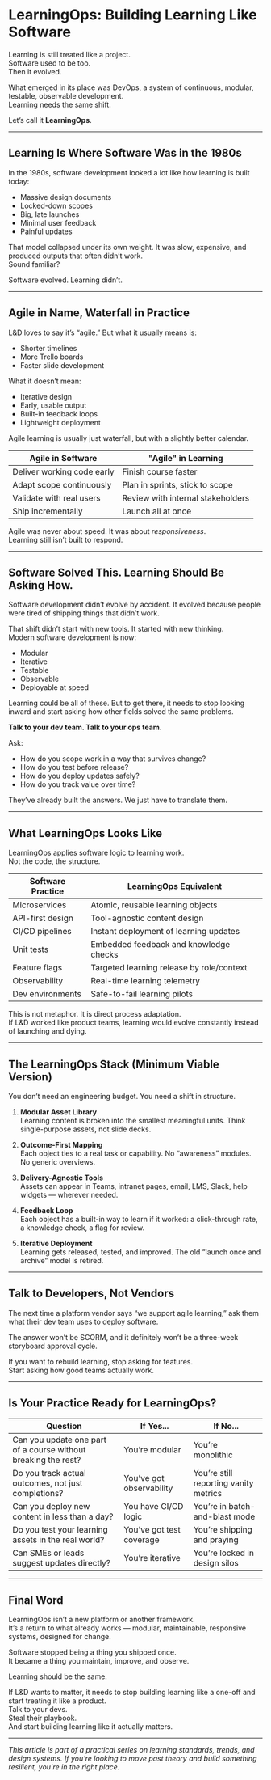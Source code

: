 # LearningOps: Building Learning Like Software

Learning is still treated like a project.  
Software used to be too.  
Then it evolved.

What emerged in its place was DevOps, a system of continuous, modular, testable, observable development.  
Learning needs the same shift.

Let’s call it **LearningOps**.

---

## Learning Is Where Software Was in the 1980s

In the 1980s, software development looked a lot like how learning is built today:
- Massive design documents
- Locked-down scopes
- Big, late launches
- Minimal user feedback
- Painful updates

That model collapsed under its own weight. It was slow, expensive, and produced outputs that often didn’t work.  
Sound familiar?

Software evolved. Learning didn’t.

---

## Agile in Name, Waterfall in Practice

L&D loves to say it’s “agile.” But what it usually means is:
- Shorter timelines
- More Trello boards
- Faster slide development

What it doesn’t mean:
- Iterative design
- Early, usable output
- Built-in feedback loops
- Lightweight deployment

Agile learning is usually just waterfall, but with a slightly better calendar.

| Agile in Software            | "Agile" in Learning                |
|-----------------------------|------------------------------------|
| Deliver working code early  | Finish course faster               |
| Adapt scope continuously    | Plan in sprints, stick to scope    |
| Validate with real users    | Review with internal stakeholders  |
| Ship incrementally          | Launch all at once                 |

Agile was never about speed. It was about *responsiveness*.  
Learning still isn’t built to respond.

---

## Software Solved This. Learning Should Be Asking How.

Software development didn’t evolve by accident. It evolved because people were tired of shipping things that didn’t work.

That shift didn’t start with new tools. It started with new thinking.  
Modern software development is now:
- Modular
- Iterative
- Testable
- Observable
- Deployable at speed

Learning could be all of these. But to get there, it needs to stop looking inward and start asking how other fields solved the same problems.

**Talk to your dev team. Talk to your ops team.**

Ask:
- How do you scope work in a way that survives change?
- How do you test before release?
- How do you deploy updates safely?
- How do you track value over time?

They’ve already built the answers. We just have to translate them.

---

## What LearningOps Looks Like

LearningOps applies software logic to learning work.  
Not the code, the structure.

| Software Practice          | LearningOps Equivalent                  |
|---------------------------|------------------------------------------|
| Microservices             | Atomic, reusable learning objects        |
| API-first design          | Tool-agnostic content design             |
| CI/CD pipelines           | Instant deployment of learning updates   |
| Unit tests                | Embedded feedback and knowledge checks   |
| Feature flags             | Targeted learning release by role/context|
| Observability             | Real-time learning telemetry             |
| Dev environments          | Safe-to-fail learning pilots             |

This is not metaphor. It is direct process adaptation.  
If L&D worked like product teams, learning would evolve constantly instead of launching and dying.

---

## The LearningOps Stack (Minimum Viable Version)

You don’t need an engineering budget. You need a shift in structure.

1. **Modular Asset Library**  
   Learning content is broken into the smallest meaningful units. Think single-purpose assets, not slide decks.

2. **Outcome-First Mapping**  
   Each object ties to a real task or capability. No “awareness” modules. No generic overviews.

3. **Delivery-Agnostic Tools**  
   Assets can appear in Teams, intranet pages, email, LMS, Slack, help widgets — wherever needed.

4. **Feedback Loop**  
   Each object has a built-in way to learn if it worked: a click-through rate, a knowledge check, a flag for review.

5. **Iterative Deployment**  
   Learning gets released, tested, and improved. The old “launch once and archive” model is retired.

---

## Talk to Developers, Not Vendors

The next time a platform vendor says “we support agile learning,” ask them what their dev team uses to deploy software.

The answer won’t be SCORM, and it definitely won’t be a three-week storyboard approval cycle.

If you want to rebuild learning, stop asking for features.  
Start asking how good teams actually work.

---

## Is Your Practice Ready for LearningOps?

| Question                                             | If Yes...                   | If No...                        |
|------------------------------------------------------|-----------------------------|---------------------------------|
| Can you update one part of a course without breaking the rest? | You’re modular             | You’re monolithic               |
| Do you track actual outcomes, not just completions? | You’ve got observability    | You’re still reporting vanity metrics |
| Can you deploy new content in less than a day?       | You have CI/CD logic        | You’re in batch-and-blast mode  |
| Do you test your learning assets in the real world?  | You’ve got test coverage    | You’re shipping and praying     |
| Can SMEs or leads suggest updates directly?          | You’re iterative            | You’re locked in design silos   |

---

## Final Word

LearningOps isn’t a new platform or another framework.  
It’s a return to what already works — modular, maintainable, responsive systems, designed for change.

Software stopped being a thing you shipped once.  
It became a thing you maintain, improve, and observe.

Learning should be the same.

If L&D wants to matter, it needs to stop building learning like a one-off and start treating it like a product.  
Talk to your devs.  
Steal their playbook.  
And start building learning like it actually matters.

---

*This article is part of a practical series on learning standards, trends, and design systems. If you’re looking to move past theory and build something resilient, you're in the right place.*